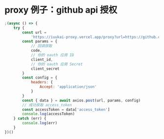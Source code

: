 <!--
 * @Author: iuukai
 * @Date: 2022-06-05 23:39:41
 * @LastEditors: iuukai
 * @LastEditTime: 2022-06-06 00:50:44
 * @FilePath: \vercel\proxy\README.md
 * @Description:
 * @QQ/微信: 790331286
-->

# proxy 例子：github api 授权

```js
;(async () => {
	try {
		const url =
			'https://iuukai-proxy.vercel.app/proxy?url=https://github.com/login/oauth/access_token'
		const params = {
			// 回调获取
			code,
			// 你的 oauth 应用 ID
			client_id,
			// 你的 oauth 应用 Secret
			client_secret
		}
		const config = {
			headers: {
				Accept: 'application/json'
			}
		}
		const { data } = await axios.post(url, params, config)
		// 成功获取 access_token
		const accessToken = data['access_token']
		console.log(accessToken)
	} catch (err) {
		console.log(err)
	}
})()
```

